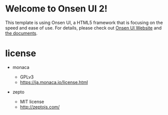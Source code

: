 # Welcome to Onsen UI 2!

This template is using Onsen UI, a HTML5 framework that is focusing on the speed and ease of use.
For details, please check out [Onsen UI Website](http://onsenui.io) and [the documents](http://onsenui.io/v2/).

# license

- monaca
    - GPLv3
    - https://ja.monaca.io/license.html

- zepto
    - MIT license
    - http://zeptojs.com/

